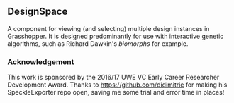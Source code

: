 ## DesignSpace
A component for viewing (and selecting) multiple design instances in Grasshopper. It is designed predominantly for use with interactive genetic algorithms, such as Richard Dawkin's _biomorphs_ for example.

### Acknowledgement
This work is sponsored by the 2016/17 UWE VC Early Career Researcher Development Award.
Thanks to https://github.com/didimitrie for making his SpeckleExporter repo open, saving me some trial and error time in places!
